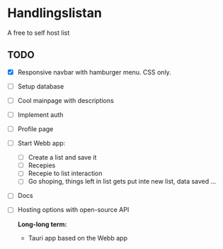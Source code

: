 # Handlingslistan
A free to self host list
## TODO

- [x] Responsive navbar with hamburger menu. CSS only.
- [ ] Setup database
- [ ] Cool mainpage with descriptions
- [ ] Implement auth
- [ ] Profile page
- [ ] Start Webb app:
   - [ ] Create a list and save it
   - [ ] Recepies
   - [ ] Recepie to list interaction
   - [ ] Go shoping, things left in list gets put inte new list, data saved ...
- [ ] Docs
- [ ] Hosting options with open-source API

  **Long-long term:**
  * Tauri app based on the Webb app